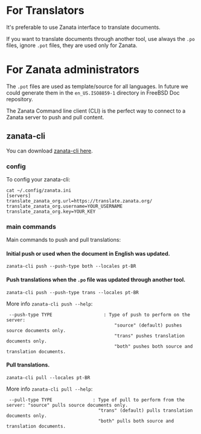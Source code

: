 
# For Translators

It's preferable to use Zanata interface to translate documents.

If you want to translate documents through another tool, use always the `.po`
files, ignore `.pot` files, they are used only for Zanata.


# For Zanata administrators

The `.pot` files are used as template/source for all languages.
In future we could generate them in the `en_US.ISO8859-1` directory in FreeBSD
Doc repository.

The Zanata Command line client (CLI) is the perfect way to connect to a Zanata
server to push and pull content.

## zanata-cli

You can download [zanata-cli here](http://docs.zanata.org/en/release/client/).

### config

To config your zanata-cli:

```SHELL
cat ~/.config/zanata.ini
[servers]
translate_zanata_org.url=https://translate.zanata.org/
translate_zanata_org.username=YOUR_USERNAME
translate_zanata_org.key=YOUR_KEY
```

### main commands

Main commands to push and pull translations:

#### Initial push or used when the document in English was updated.

`zanata-cli push --push-type both --locales pt-BR`

#### Push translations when the `.po` file was updated through another tool.

`zanata-cli push --push-type trans --locales pt-BR`

More info `zanata-cli push --help`:
```
 --push-type TYPE                   : Type of push to perform on the server:
                                        "source" (default) pushes source documents only.
                                        "trans" pushes translation documents only.
                                        "both" pushes both source and translation documents.
```

#### Pull translations.

`zanata-cli pull --locales pt-BR`


More info `zanata-cli pull --help`:
```
 --pull-type TYPE               : Type of pull to perform from the server: "source" pulls source documents only.
                                  "trans" (default) pulls translation documents only.
                                  "both" pulls both source and translation documents.
```

